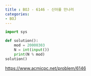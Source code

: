 ```yaml
---
title : BOJ - 6146 - 신아를 만나러
categories:
- BOJ
---
```


```python
import sys

def solution():
    mod = 20000303
    N = int(input())
    print(N % mod)
solution()
```

https://www.acmicpc.net/problem/6146

